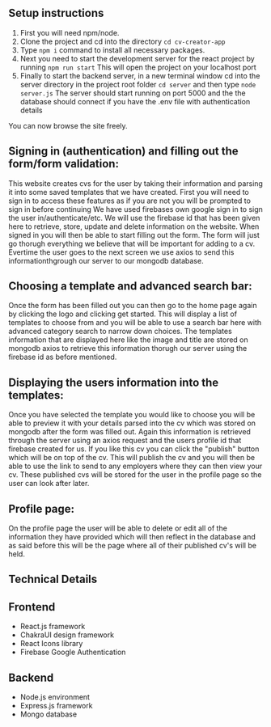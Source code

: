 ## Setup instructions

1. First you will need npm/node.
2. Clone the project and cd into the directory ```cd cv-creator-app```
3. Type ```npm i``` command to install all necessary packages.
4. Next you need to start the development server for the react project by running ```npm run start``` This will open the project on your localhost port
5. Finally to start the backend server, in a new terminal window cd into the server directory in the project root folder ```cd server```  and then type ```node server.js``` The server should start running on port 5000 and the the database should connect if you have the .env file with authentication details

You can now browse the site freely.

## Signing in (authentication) and filling out the form/form validation:
This website creates cvs for the user by taking their information and parsing it into some saved templates that we have created.
First you will need to sign in to access these features as if you are not you will be prompted to sign in before continuing
We have used firebases own google sign in to sign the user in/authenticate/etc. We will use the firebase id that has been given here 
to retrieve, store, update and delete information on the website. When signed in you will then be able to start filling out the form. 
The form will just go thorugh everything we believe that will be important for adding to a cv. Evertime the user goes to the next 
screen we use axios to send this informationthgrough our server to our mongodb database.

## Choosing a template and advanced search bar:
Once the form has been filled out you can then go to the home page again by clicking the logo and clicking get started.
This will display a list of templates to choose from and you will be able to use a search bar here with advanced 
category search to narrow down choices. The templates information that are displayed here like the image and title are stored on mongodb
axios to retrieve this information thorugh our server using the firebase id as before mentioned.

## Displaying the users information into the templates:
Once you have selected the template you would like to choose you will be able to preview it with your
details parsed into the cv which was stored on mongodb after the form was filled out. Again this information is retrieved
through the server using an axios request and the users profile id that firebase created for us. If you like this cv you can click the 
"publish" button which will be on top of the cv. This will publish the cv and you will then be able to use the link to send to any 
employers where they can then view your cv. These published cvs will be stored for the user in the profile page so the user can look after
later.

## Profile page:
On the profile page the user will be able to delete or edit all of the information they have provided which will then reflect
in the database and as said before this will be the page where all of their published cv's will be held.

## Technical Details
## Frontend
- React.js framework
- ChakraUI design framework
- React Icons library
- Firebase Google Authentication

## Backend
- Node.js environment
- Express.js framework
- Mongo database
